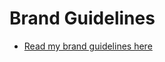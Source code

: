 # Brand Guidelines

- [Read my brand guidelines here](https://lucyboyd4.github.io/guidelinesfinal/guidlines.pdf)


